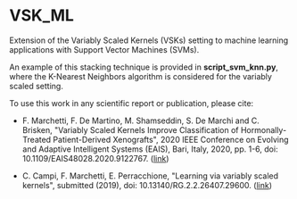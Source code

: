 # VSK_ML

Extension of the Variably Scaled Kernels (VSKs) setting to machine learning applications with Support Vector Machines (SVMs).

An example of this stacking technique is provided in **script_svm_knn.py**, where the K-Nearest Neighbors algorithm is considered for the variably scaled setting.

To use this work in any scientific report or publication, please cite:

* F. Marchetti, F. De Martino, M. Shamseddin, S. De Marchi and C. Brisken, "Variably Scaled Kernels Improve Classification of Hormonally-Treated Patient-Derived Xenografts", 2020 IEEE Conference on Evolving and Adaptive Intelligent Systems (EAIS), Bari, Italy, 2020, pp. 1-6, doi: 10.1109/EAIS48028.2020.9122767. ([link](https://ieeexplore.ieee.org/document/9122767))

* C. Campi, F. Marchetti, E. Perracchione, "Learning via variably scaled kernels", submitted (2019), doi: 10.13140/RG.2.2.26407.29600. ([link](https://www.researchgate.net/publication/338126579_Learning_via_variably_scaled_kernels))
